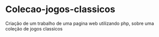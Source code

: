 # Colecao-jogos-classicos
Criação de um trabalho de uma pagina web utilizando php, sobre uma coleção de jogos classicos
